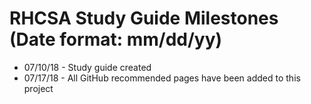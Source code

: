 # RHCSA Study Guide Milestones (Date format: mm/dd/yy)
- 07/10/18 - Study guide created
- 07/17/18 - All GitHub recommended pages have been added to this project
